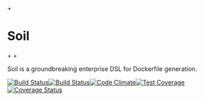 +<h1>Soil</h1>
+
+<p>Soil is a groundbreaking enterprise DSL for Dockerfile generation.</p>
[![Build Status](https://travis-ci.org/soiling/master.svg?branch=main)](https://travis-ci.org/soiling/master)[![Build Status](https://travis-ci.org/soiling/master.svg?branch=main)](https://travis-ci.org/soiling/master)[![Code Climate](https://codeclimate.com/github/soiling/master/badges/gpa.svg)](https://codeclimate.com/github/soiling/master)[![Test Coverage](https://codeclimate.com/github/soiling/master/badges/coverage.svg)](https://codeclimate.com/github/soiling/master)[![Coverage Status](https://coveralls.io/repos/soiling/master/badge.svg)](https://coveralls.io/r/soiling/master)
